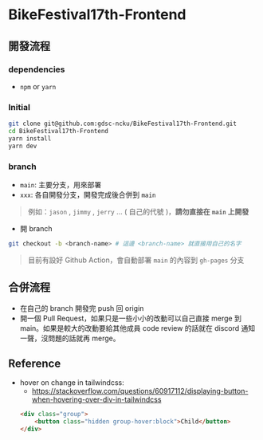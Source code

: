 # BikeFestival17th-Frontend

## 開發流程
### dependencies
- `npm` or `yarn`

### Initial
```bash
git clone git@github.com:gdsc-ncku/BikeFestival17th-Frontend.git
cd BikeFestival17th-Frontend
yarn install
yarn dev
```

### branch
- `main`: 主要分支，用來部署
- `xxx`: 各自開發分支，開發完成後合併到 `main`
> 例如：`jason` , `jimmy` , `jerry` ... ( 自己的代號 )，**請勿直接在 `main` 上開發**
-  開 branch
```bash
git checkout -b <branch-name> # 這邊 <branch-name> 就直接用自己的名字
```
> 目前有設好 Github Action，會自動部署 `main` 的內容到 `gh-pages` 分支

## 合併流程
- 在自己的 branch 開發完 push 回 origin
- 開一個 Pull Request，如果只是一些小小的改動可以自己直接 merge 到 main。如果是較大的改動要給其他成員 code review 的話就在 discord 通知一聲，沒問題的話就再 merge。


## Reference

- hover on change in tailwindcss:
    - https://stackoverflow.com/questions/60917112/displaying-button-when-hovering-over-div-in-tailwindcss
    ```html
    <div class="group">
        <button class="hidden group-hover:block">Child</button>
    </div>
    ```